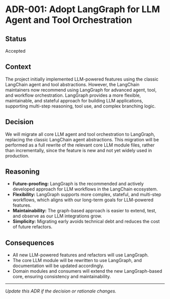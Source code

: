# ADR-001: Adopt LangGraph for LLM Agent and Tool Orchestration

## Status
Accepted

## Context

The project initially implemented LLM-powered features using the classic LangChain agent and tool abstractions. However, the LangChain maintainers now recommend using LangGraph for advanced agent, tool, and workflow orchestration. LangGraph provides a more flexible, maintainable, and stateful approach for building LLM applications, supporting multi-step reasoning, tool use, and complex branching logic.

## Decision

We will migrate all core LLM agent and tool orchestration to LangGraph, replacing the classic LangChain agent abstractions. This migration will be performed as a full rewrite of the relevant core LLM module files, rather than incrementally, since the feature is new and not yet widely used in production.

## Reasoning

- **Future-proofing:** LangGraph is the recommended and actively developed approach for LLM workflows in the LangChain ecosystem.
- **Flexibility:** LangGraph supports more complex, stateful, and multi-step workflows, which aligns with our long-term goals for LLM-powered features.
- **Maintainability:** The graph-based approach is easier to extend, test, and observe as our LLM integrations grow.
- **Simplicity:** Migrating early avoids technical debt and reduces the cost of future refactors.

## Consequences

- All new LLM-powered features and refactors will use LangGraph.
- The core LLM module will be rewritten to use LangGraph, and documentation will be updated accordingly.
- Domain modules and consumers will extend the new LangGraph-based core, ensuring consistency and maintainability.

---

_Update this ADR if the decision or rationale changes._

